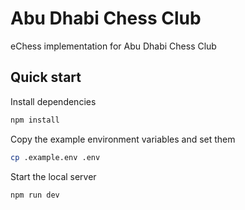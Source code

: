# Abu Dhabi Chess Club

eChess implementation for Abu Dhabi Chess Club

## Quick start

Install dependencies

```bash
npm install
```

Copy the example environment variables and set them

```bash
cp .example.env .env
```

Start the local server

```bash
npm run dev
```
